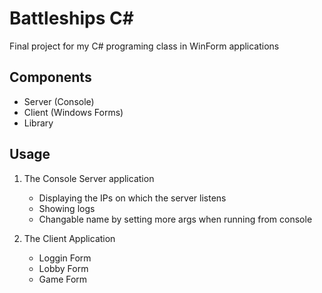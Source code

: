 # Battleships C#
Final project for my C# programing class in WinForm applications

## Components
- Server (Console)
- Client (Windows Forms)
- Library

## Usage
 1. The Console Server application
 	- Displaying the IPs on which the server listens
 	- Showing logs
 	- Changable name by setting more args when running from console


 2. The Client Application
 	- Loggin Form
 	- Lobby Form
 	- Game Form